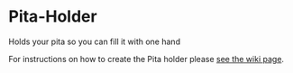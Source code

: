 Pita-Holder
===========

Holds your pita so you can fill it with one hand


For instructions on how to create the Pita holder please [see the wiki page](https://github.com/fixperts/Pita-Holder/wiki).
